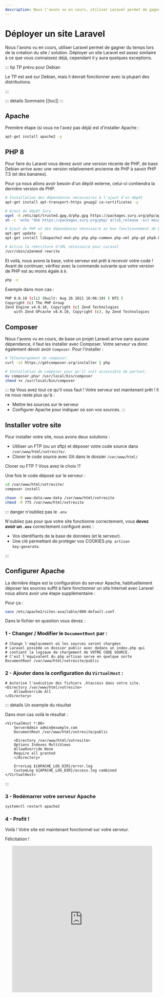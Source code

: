 ```yaml
---
description: Nous l'avons vu en cours, utiliser Laravel permet de gagner du temps lors de la création du site / solution. Déployer un site Laravel est assez similaire à ce que vous connaissez déjà, cependant il y aura quelques exceptions.
---
```


# Déployer un site Laravel

Nous l'avons vu en cours, utiliser Laravel permet de gagner du temps lors de la création du site / solution. Déployer un site Laravel est assez similaire à ce que vous connaissez déjà, cependant il y aura quelques exceptions.

::: tip TP prévu pour Debian

Le TP est axé sur Debian, mais il devrait fonctionner avec la plupart des distributions.

:::

::: details Sommaire
[[toc]]
:::

## Apache

Première étape (si vous ne l'avez pas déjà) est d'installer Apache :

```sh
apt-get install apache2 -y
```

## PHP 8

Pour faire du Laravel vous devez avoir une version récente de PHP, de base Debian arrive avec une version relativement ancienne de PHP à savoir PHP 7.3 (et des bananes).

Pour ça nous allons avoir besoin d'un dépôt externe, celui-ci contiendra la dernière version de PHP.

```sh
# Installation des dépendances nécessaires à l'ajout d'un dépôt
apt-get install apt-transport-https gnupg2 ca-certificates -y
```

```sh
# Ajout du dépôt Sury
wget -O /etc/apt/trusted.gpg.d/php.gpg https://packages.sury.org/php/apt.gpg
sh -c 'echo "deb https://packages.sury.org/php/ $(lsb_release -sc) main" > /etc/apt/sources.list.d/php.list'
```

```sh
# Ajout de PHP et des dépendances nécessaire au bon fonctionnement de Laravel
apt-get update -y
apt-get install libapache2-mod-php php php-common php-xml php-gd php8.0-opcache php-mbstring php-tokenizer php-json php-bcmath php-zip unzip curl -y

# Active la réécriture d'URL nécessaire pour Laravel
/usr/sbin/a2enmod rewrite
```

Et voilà, nous avons la base, votre serveur est prêt à recevoir votre code ! Avant de continuer, vérifiez avec la commande suivante que votre version de PHP est au moins égale à `8`.

```sh
php -v
```

Exemple dans mon cas :

```sh
PHP 8.0.10 (cli) (built: Aug 26 2021 16:06:19) ( NTS )
Copyright (c) The PHP Group
Zend Engine v4.0.10, Copyright (c) Zend Technologies
    with Zend OPcache v8.0.10, Copyright (c), by Zend Technologies
```

## Composer

Nous l'avons vu en cours, de base un projet Laravel arrive sans aucune dépendance, il faut les installer avec Composer. Votre serveur va donc également devoir avoir `Composer`. Pour l'installer :

```sh
# Téléchargement de composer.
curl -sS https://getcomposer.org/installer | php

# Installation de composer pour qu'il soit accessible de partout.
mv composer.phar /usr/local/bin/composer
chmod +x /usr/local/bin/composer
```

::: tip Vous avez tout ce qu'il vous faut !
Votre serveur est maintenant prêt ! Il ne nous reste plus qu'à :

- Mettre les sources sur le serveur
- Configurer Apache pour indiquer où son vos sources.
  :::

## Installer votre site

Pour installer votre site, nous avons deux solutions :

- Utiliser un FTP (ou un sftp) et déposer votre code source dans `/var/www/html/votresite/`.
- Cloner le code source avec Git dans le dossier `/var/www/html/`

Cloner ou FTP ? Vous avez le choix !?

Une fois le code déposé sur le serveur :

```sh
cd /var/www/html/votresite/
composer install

chown -R www-data:www-data /var/www/html/votresite
chmod -R 775 /var/www/html/votresite
```

::: danger n'oubliez pas le `.env`

N'oubliez pas pour que votre site fonctionne correctement, vous **devez avoir un `.env`** correctement configuré avec :

- Vos identifiants de la base de données (et le serveur).
- Une clé permettant de protéger vos COOKIES `php artisan key:generate`.

:::

## Configurer Apache

La dernière étape est la configuration du serveur Apache, habituellement déposer les sources suffit à faire fonctionner un site Internet avec Laravel nous allons avoir une étape supplémentaire :

Pour ça :

```sh
nano /etc/apache2/sites-available/000-default.conf
```

Dans le fichier en question vous devez :

### 1 - **Changer** / **Modifier** le `DocumentRoot` par :

```apacheconf
# Change l'emplacement où les sources seront chargées
# Laravel possède un dossier public avec dedans un index.php qui
# contient la logique de chargement de VOTRE CODE SOURCE.
# C'est l'équivalent du php artisan serve en quelque sorte
DocumentRoot /var/www/html/votresite/public
```

### 2 - Ajouter **dans** la configuration du `VirtualHost` :

```apacheconf
# Autorise l'exécution des fichiers .htaccess dans votre site.
<Directory /var/www/html/votresite>
    AllowOverride All
</Directory>
```

::: details Un exemple du résultat

Dans mon cas voilà le résultat :

```apacheconf
<VirtualHost *:80>
    ServerAdmin admin@example.com
    DocumentRoot /var/www/html/votresite/public

    <Directory /var/www/html/votresite>
    Options Indexes MultiViews
    AllowOverride None
    Require all granted
    </Directory>

    ErrorLog ${APACHE_LOG_DIR}/error.log
    CustomLog ${APACHE_LOG_DIR}/access.log combined
</VirtualHost>
```

:::

### 3 - Redémarrer votre serveur Apache

```sh
systemctl restart apache2
```

### 4 - Profit !

Voilà ! Votre site est maintenant fonctionnel sur votre serveur.

Félicitation !

<center>
<iframe src="https://giphy.com/embed/NEvPzZ8bd1V4Y" width="459" height="480" frameBorder="0" class="giphy-embed" allowFullScreen></iframe>
</center>

